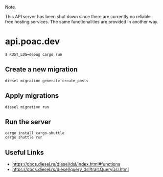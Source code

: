 > [!NOTE]
> This API server has been shut down since there are currently no reliable free hosting services.  The same functionalities are provided in another way.

# api.poac.dev

```shell
$ RUST_LOG=debug cargo run
```

## Create a new migration

```shell
diesel migration generate create_posts
```

## Apply migrations

```shell
diesel migration run
```

## Run the server

```shell
cargo install cargo-shuttle
cargo shuttle run
```

## Useful Links

* https://docs.diesel.rs/diesel/dsl/index.html#functions
* https://docs.diesel.rs/diesel/query_dsl/trait.QueryDsl.html
